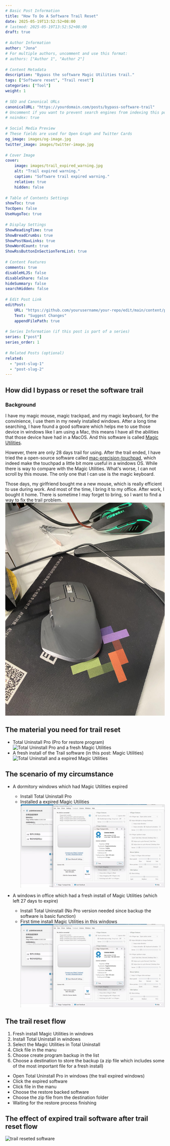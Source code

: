 ```yaml
---
# Basic Post Information
title: "How To Do A Software Trail Reset"
date: 2025-05-19T13:52:52+08:00
# lastmod: 2025-05-19T13:52:52+08:00
draft: true 

# Author Information
author: "Jona"
# For multiple authors, uncomment and use this format:
# authors: ["Author 1", "Author 2"]

# Content Metadata
description: "Bypass the software Magic Utilities trail." 
tags: ["Software reset", "Trail reset"]
categories: ["Tool"]
weight: 1

# SEO and Canonical URLs
canonicalURL: "https://yourdomain.com/posts/bypass-software-trail"
# Uncomment if you want to prevent search engines from indexing this post
# noindex: true

# Social Media Preview
# These fields are used for Open Graph and Twitter Cards
og_image: images/og-image.jpg
twitter_image: images/twitter-image.jpg

# Cover Image
cover:
    image: images/trail_expired_warning.jpg
    alt: "Trail expired warning."
    caption: "Software trail expired warning."
    relative: true 
    hidden: false

# Table of Contents Settings
showToc: true
TocOpen: false
UseHugoToc: true

# Display Settings
ShowReadingTime: true
ShowBreadCrumbs: true
ShowPostNavLinks: true
ShowWordCount: true
ShowRssButtonInSectionTermList: true

# Content Features
comments: true
disableHLJS: false
disableShare: false
hideSummary: false
searchHidden: false

# Edit Post Link
editPost:
    URL: "https://github.com/yourusername/your-repo/edit/main/content/posts/bypass-software-trail.md"
    Text: "Suggest Changes"
    appendFilePath: true

# Series Information (if this post is part of a series)
series: ["post"]
series_order: 1

# Related Posts (optional)
related:
  - "post-slug-1"
  - "post-slug-2"
---
```


## How did I bypass or reset the software trail
### Background
I have my magic mouse, magic trackpad, and my magic keyboard, for the convinience, I use them in my newly installed windows. After a long time searching, I have found a good software which helps me to use those device in windows like I am using a Mac, this means I have all the abilities that those device have had in a MacOS. And this software is called [Magic Utilities](https://magicutilities.net/).

However, there are only 28 days trail for using. After the trail ended, I have tried the a open-source software called [mac-precision-touchpad](https://github.com/imbushuo/mac-precision-touchpad), which indeed make the touchpad a little bit more useful in a windows OS. While there is way to compare with the Magic Utilities. What's worse, I can not scroll by this mouse. The only one that I can use is the magic keyboard.

Those days, my girlfriend bought me a new mouse, which is really efficient to use during work. And most of the time, I bring it to my office. After work, I bought it home. There is sometime I may forget to bring, so I want to find a way to fix the trail problem.
![logi mouse](images/logi_mouse.jpeg)

## The material you need for trail reset
- Total Uninstall Pro (Pro for restore program)
![Total Uninstall Pro and a fresh Magic Utilities](total_uninstall_pro.png)
- A fresh install of the Trail software (in this post: Magic Utilities)
![Total Uninstall and a expired Magic Utilities](total_uninstall.png)

## The scenario of my circumstance
- A dormitory windows which had Magic Utilities expired
  - Install Total Uninstall Pro
  - Installed a expired Magic Utilities
![expired software](images/expired_software.png)

- A windows in office which had a fresh install of Magic Utilities (which left 27 days to expire)
  - Install Total Uninstall (No Pro version needed since backup the software is basic function)
  - First time install Magic Utilities in this windows
![fresh software](images/fresh_software.png)

## The trail reset flow
1. Fresh install Magic Utilities in windows
2. Install Total Uninstall in windows
3. Select the Magic Utilities in Total Uninstall
4. Click file in the manu
5. Choose create program backup in the list
6. Choose a destination to store the backup (a zip file which includes some of the most important file for a fresh install)
   
- Open Total Uninstall Pro in windows (the trail expired windows)
- Click the expired software
- Click file in the manu
- Choose the restore backed software
- Choose the zip file from the destination folder
- Waiting for the restore process finishing

## The effect of expired trail software after trail reset flow
![trail reseted software](reseted_software.png)